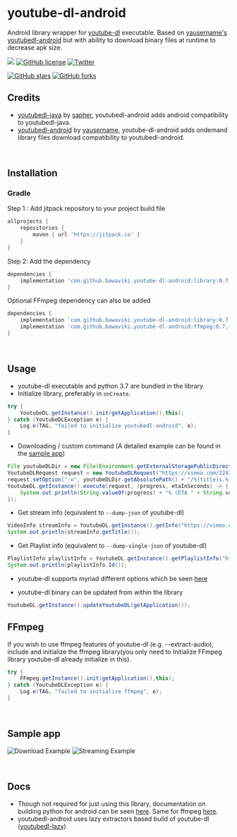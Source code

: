 # youtube-dl-android
Android library wrapper for [youtube-dl](https://github.com/rg3/youtube-dl) executable.
Based on [yausername's youtubedl-android](https://github.com/yausername/youtubedl-android) but with ability to download binary files at 
runtime to decrease apk size.

[![](https://jitpack.io/v/bawaviki/youtube-dl-android.svg)](https://jitpack.io/#bawaviki/youtube-dl-android)        [![GitHub license](https://img.shields.io/github/license/bawaviki/youtube-dl-android?style=plastic)](https://github.com/bawaviki/youtube-dl-android/blob/ondemand/LICENSE)      [![Twitter](https://img.shields.io/twitter/url?style=social&url=https%3A%2F%2Fgithub.com%2Fbawaviki%2Fyoutube-dl-android)](https://twitter.com/intent/tweet?text=Wow:&url=https%3A%2F%2Fgithub.com%2Fbawaviki%2Fyoutube-dl-android)

[![GitHub stars](https://img.shields.io/github/stars/bawaviki/youtube-dl-android)](https://github.com/bawaviki/youtube-dl-android/stargazers)       [![GitHub forks](https://img.shields.io/github/forks/bawaviki/youtube-dl-android)](https://github.com/bawaviki/youtube-dl-android/network)


## Credits
*  [youtubedl-java](https://github.com/sapher/youtubedl-java) by [sapher](https://github.com/sapher), youtubedl-android adds android compatibility to youtubedl-java.
*  [youtubedl-android](https://github.com/yausername/youtubedl-android) by [yausername](https://github.com/yausername), youtube-dl-android adds ondemand library files download compatibility to youtubedl-android.

<br/>

## Installation

### Gradle
Step 1 : Add jitpack repository to your project build file
```gradle
allprojects {
    repositories {
        maven { url 'https://jitpack.io' }
    }
}
```
Step 2: Add the dependency
```gradle
dependencies {
    implementation 'com.github.bawaviki.youtube-dl-android:library:0.7.+'
}
```
Optional FFmpeg dependency can also be added
```gradle
dependencies {
    implementation 'com.github.bawaviki.youtube-dl-android:library:0.7.+'
    implementation 'com.github.bawaviki.youtube-dl-android:ffmpeg:0.7.+'
}
```

<br/>

## Usage

* youtube-dl executable and python 3.7 are bundled in the library.
* Initialize library, preferably in `onCreate`.

```java
try {
    YoutubeDL.getInstance().init(getApplication(),this);
} catch (YoutubeDLException e) {
    Log.e(TAG, "failed to initialize youtubedl-android", e);
}
```


* Downloading / custom command (A detailed example can be found in the [sample app](app/src/main/java/com/yausername/youtubedl_android_example/DownloadingExampleActivity.java))
```java
File youtubeDLDir = new File(Environment.getExternalStoragePublicDirectory(Environment.DIRECTORY_DOWNLOADS), "youtubedl-android");
YoutubeDLRequest request = new YoutubeDLRequest("https://vimeo.com/22439234");
request.setOption("-o", youtubeDLDir.getAbsolutePath() + "/%(title)s.%(ext)s");
YoutubeDL.getInstance().execute(request, (progress, etaInSeconds) -> {
    System.out.println(String.valueOf(progress) + "% (ETA " + String.valueOf(etaInSeconds) + " seconds)");
});
```


* Get stream info (equivalent to `--dump-json` of youtube-dl)
```java
VideoInfo streamInfo = YoutubeDL.getInstance().getInfo("https://vimeo.com/22439234");
System.out.println(streamInfo.getTitle());
```

* Get Playlist info (equivalent to `--dump-single-json` of youtube-dl)
```java
PlaylistInfo playlistInfo = YoutubeDL.getInstance().getPlaylistInfo("https://www.youtube.com/playlist?list=PLpuxPG4TUOR4N78vlcDHu46hM1LDrz8Lw");
System.out.println(playlistInfo.Id());
```

* youtube-dl supports myriad different options which be seen [here](https://github.com/rg3/youtube-dl)

* youtube-dl binary can be updated from within the library
```java
YoutubeDL.getInstance().updateYoutubeDL(getApplication());
```

## FFmpeg
If you wish to use ffmpeg features of youtube-dl (e.g. --extract-audio), include and initialize the ffmpeg library(you only need to Initialize FFmpeg library youtube-dl already initialize in this).
```java
try {
    FFmpeg.getInstance().init(getApplication(),this);
} catch (YoutubeDLException e) {
    Log.e(TAG, "failed to initialize ffmpeg", e);
}
```

<br/>

## Sample app

![Download Example](https://media.giphy.com/media/LpDmy1nS4JjERk39xS/giphy.gif)
![Streaming Example](https://media.giphy.com/media/1qXGlSPB3pqRQ7dLxx/giphy.gif)

<br/>

## Docs
 *  Though not required for just using this library, documentation on building python for android can be seen [here](BUILD_PYTHON.md). Same for ffmpeg [here](BUILD_FFMPEG.md).
 * youtubedl-android uses lazy extractors based build of youtube-dl ([youtubedl-lazy](https://github.com/yausername/youtubedl-lazy/))
